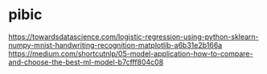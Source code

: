 # pibic
https://towardsdatascience.com/logistic-regression-using-python-sklearn-numpy-mnist-handwriting-recognition-matplotlib-a6b31e2b166a
https://medium.com/shortcutnlp/05-model-application-how-to-compare-and-choose-the-best-ml-model-b7cfff804c08
